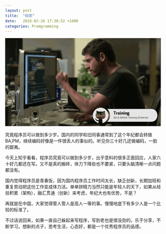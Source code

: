 ```yaml
---
layout: post
title:  "码农"
date:   2016-02-26 17:30:52 +1000
categories: Promgramming
---
```

![Keep Programming](/assets/programmer.gif)

究竟程序员可以做到多少岁。国内的同学和旧同事通常到了这个年纪都会转做BA,PM，继续编码好像是一件很丢人的事似的。听见你三十好几还做编码，一脸的鄙夷。

今天上知乎看看，程序员究竟可以做到多少岁，出乎意料的很多正面回应，人家六十好几都还在写。又不是真的搬砖，体力下降些也不要紧，只要头脑清晰一点问题都没有。

国内觉得程序员是青春饭，因为国内程序员工作时间太长，缺乏创新，长期加班和重复劳动把这份工作变成体力活。单单拼精力当然只能是年轻人的天下，如果从经验积累（架构），融汇贯通（创新）来考虑，年纪大也有优势，不是？

再就是在中国，大家觉得管人管人是高人一等的事。慢慢地底下有多少人是一个比较的标准了。

不过话说回来，如果一直自己躲起来写程序，写到老也是很没劲的。乐于分享，不断学习，想新的点子，思考生活，心态好，都是一个优秀程序员的品德。